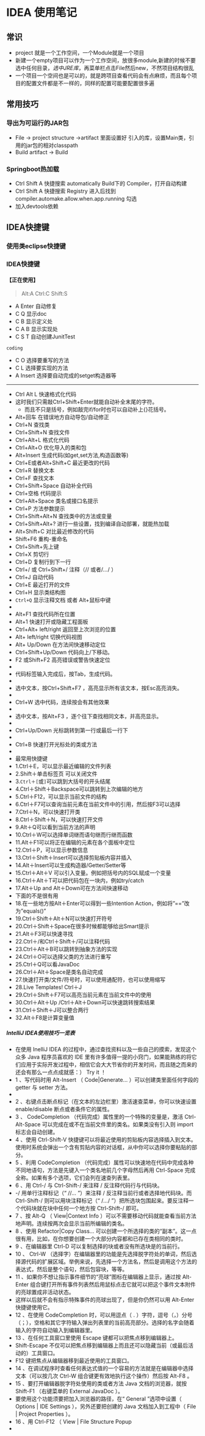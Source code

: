 # IDEA 使用笔记

## 常识
-  project 就是一个工作空间，一个Module就是一个项目
- 新建一个empty项目可以作为一个工作空间，放很多module,新建的时候不要选中任何目录，*选中JRE库*，再菜单栏点击File然后new，不然项目结构很乱
- 一个项目一个空间也是可以的，就是跨项目查看代码会有点麻烦，而且每个项目的配置文件都是不一样的，同样的配置可能要配置很多遍

## 常用技巧
### 导出为可运行的JAR包
- File -> project structure ->artifact 里面设置好 引入的库，设置Main类，引用的jar包的相对classpath
- Build artifact -> Build

### Springboot热加载
- Ctrl Shift A 快捷搜索 automatically Build下的 Compiler，打开自动构建
- Ctrl Shift A 快捷搜索 Registry 进入后找到 compiler.automake.allow.when.app.running 勾选
- 加入devtools依赖

## IDEA快捷键
### 使用类eclipse快捷键
### IDEA快捷键
#### 【正在使用】
> Alt:A  Ctrl:C  Shift:S

- A Enter 自动修复
- C Q 显示doc
- C B 显示定义处
- C A B 显示实现处
- C S T 自动创建JunitTest

`coding`
- C O 选择要重写的方法
- C L 选择要实现的方法 
- A Insert 选择要自动完成的setget构造器等


********

- Ctrl Alt L 快速格式化代码 
- 这时我们只需敲Ctrl+Shift+Enter就能自动补全末尾的字符。
    - 而且不只是括号，例如敲完if/for时也可以自动补上{}花括号。
- Alt+回车 在错误地方自动导包/自动修正
- Ctrl+N 查找类
- Ctrl+Shift+N 查找文件
- Ctrl+Alt+L 格式化代码
- Ctrl+Alt+O 优化导入的类和包
- Alt+Insert 生成代码(如get,set方法,构造函数等)
- Ctrl+E或者Alt+Shift+C 最近更改的代码
- Ctrl+R 替换文本
- Ctrl+F 查找文本
- Ctrl+Shift+Space 自动补全代码
- Ctrl+空格 代码提示
- Ctrl+Alt+Space 类名或接口名提示
- Ctrl+P 方法参数提示
- Ctrl+Shift+Alt+N 查找类中的方法或变量
- Ctrl+Shift+Alt+? 进行一些设置，找到编译自动部署，就能热加载
- Alt+Shift+C 对比最近修改的代码
- Shift+F6 重构-重命名
- Ctrl+Shift+先上键
- Ctrl+X 剪切行
- Ctrl+D 复制行到下一行
- Ctrl+/ 或 Ctrl+Shift+/ 注释（// 或者/*...*/ ）
- Ctrl+J 自动代码
- Ctrl+E 最近打开的文件
- Ctrl+H 显示类结构图
- `Ctrl+Q` 显示注释文档 或者 Alt+鼠标中键
- 
- Alt+F1 查找代码所在位置
- Alt+1 快速打开或隐藏工程面板
- Ctrl+Alt+ left/right 返回至上次浏览的位置
- Alt+ left/right 切换代码视图
- Alt+ Up/Down 在方法间快速移动定位
- Ctrl+Shift+Up/Down 代码向上/下移动。
- F2 或Shift+F2 高亮错误或警告快速定位
- 
- 代码标签输入完成后，按Tab，生成代码。
- 
- 选中文本，按Ctrl+Shift+F7 ，高亮显示所有该文本，按Esc高亮消失。
- 
- Ctrl+W 选中代码，连续按会有其他效果
- 
- 选中文本，按Alt+F3 ，逐个往下查找相同文本，并高亮显示。
- 
- Ctrl+Up/Down 光标跳转到第一行或最后一行下
- 
- Ctrl+B 快速打开光标处的类或方法
- 
- 最常用快捷键
- 1.Ctrl＋E，可以显示最近编辑的文件列表
- 2.Shift＋单击标签页 可以关闭文件
- 3.`Ctrl＋[`或`]`可以跳到大括号的开头结尾
- 4.Ctrl＋Shift＋Backspace可以跳转到上次编辑的地方
- 5.Ctrl＋F12，可以显示当前文件的结构
- 6.Ctrl＋F7可以查询当前元素在当前文件中的引用，然后按F3可以选择
- 7.Ctrl＋N，可以快速打开类
- 8.Ctrl＋Shift＋N，可以快速打开文件
- 9.Alt＋Q可以看到当前方法的声明
- 10.Ctrl＋W可以选择单词继而语句继而行继而函数
- 11.Alt＋F1可以将正在编辑的元素在各个面板中定位
- 12.Ctrl＋P，可以显示参数信息
- 13.Ctrl＋Shift＋Insert可以选择剪贴板内容并插入
- 14.Alt＋Insert可以生成构造器/Getter/Setter等
- 15.Ctrl＋Alt＋V 可以引入变量。例如把括号内的SQL赋成一个变量
- 16.Ctrl＋Alt＋T可以把代码包在一块内，例如try/catch
- 17.Alt＋Up and Alt＋Down可在方法间快速移动
- 下面的不是很有用
- 18.在一些地方按Alt＋Enter可以得到一些Intention Action，例如将”==”改为”equals()”
- 19.Ctrl＋Shift＋Alt＋N可以快速打开符号
- 20.Ctrl＋Shift＋Space在很多时候都能够给出Smart提示
- 21.Alt＋F3可以快速寻找
- 22.Ctrl＋/和Ctrl＋Shift＋/可以注释代码
- 23.Ctrl＋Alt＋B可以跳转到抽象方法的实现
- 24.Ctrl＋O可以选择父类的方法进行重写
- 25.Ctrl＋Q可以看JavaDoc
- 26.Ctrl＋Alt＋Space是类名自动完成
- 27.快速打开类/文件/符号时，可以使用通配符，也可以使用缩写
- 28.Live Templates! Ctrl＋J
- 29.Ctrl＋Shift＋F7可以高亮当前元素在当前文件中的使用
- 30.Ctrl＋Alt＋Up /Ctrl＋Alt＋Down可以快速跳转搜索结果
- 31.Ctrl＋Shift＋J可以整合两行
- 32.Alt＋F8是计算变量值
##### IntelliJ IDEA使用技巧一览表
- 在使用 InelliJ IDEA 的过程中，通过查找资料以及一些自己的摸索，发现这个众多 Java 程序员喜欢的 IDE 里有许多值得一提的小窍门，如果能熟练的将它们应用于实际开发过程中，相信它会大大节省你的开发时间，而且随之而来的还会有那么一点点成就感：） Try it ！
- 1 、写代码时用 Alt-Insert （ Code|Generate… ）可以创建类里面任何字段的 getter 与 setter 方法。
- <?xml:namespace prefix = v ns = "urn:schemas-microsoft-com:vml" />
- 2 、右键点击断点标记（在文本的左边栏里）激活速查菜单，你可以快速设置 enable/disable 断点或者条件它的属性。
- 3 、 CodeCompletion （代码完成）属性里的一个特殊的变量是，激活 Ctrl-Alt-Space 可以完成在或不在当前文件里的类名。如果类没有引入则 import 标志会自动创建。
- 4 、使用 Ctrl-Shift-V 快捷键可以将最近使用的剪贴板内容选择插入到文本。使用时系统会弹出一个含有剪贴内容的对话框，从中你可以选择你要粘贴的部分。
- 5 、利用 CodeCompletion （代码完成）属性可以快速地在代码中完成各种不同地语句，方法是先键入一个类名地前几个字母然后再用 Ctrl-Space 完成全称。如果有多个选项，它们会列在速查列表里。
- 6 、用 Ctrl-/ 与 Ctrl-Shift-/ 来注释 / 反注释代码行与代码块。
- -/ 用单行注释标记（“ //… ”）来注释 / 反注释当前行或者选择地代码块。而 Ctrl-Shift-/ 则可以用块注释标记（“ /*…*/ ”）把所选块包围起来。要反注释一个代码块就在块中任何一个地方按 Ctrl-Shift-/ 即可。
- 7 、按 Alt-Q （ View|Context Info ）可以不需要移动代码就能查看当前方法地声明。连续按两次会显示当前所编辑的类名。
- 8 、使用 Refactor|Copy Class… 可以创建一个所选择的类的“副本”。这一点很有用，比如，在你想要创建一个大部分内容都和已存在类相同的类时。
- 9 、在编辑器里 Ctrl-D 可以复制选择的块或者没有所选块是的当前行。
- 10 、 Ctrl-W （选择字）在编辑器里的功能是先选择脱字符处的单词，然后选择源代码的扩展区域。举例来说，先选择一个方法名，然后是调用这个方法的表达式，然后是整个语句，然后包容块，等等。
- 11 、如果你不想让指示事件细节的“亮球”图标在编辑器上显示，通过按 Alt-Enter 组合键打开所有事件列表然后用鼠标点击它就可以把这个事件文本附件的亮球置成非活动状态。
- 这样以后就不会有指示特殊事件的亮球出现了，但是你仍然可以用 Alt-Enter 快捷键使用它。
- 12 、在使用 CodeCompletion 时，可以用逗点（ . ）字符，逗号（，）分号（；），空格和其它字符输入弹出列表里的当前高亮部分。选择的名字会随着输入的字符自动输入到编辑器里。
- 13 、在任何工具窗口里使用 Escape 键都可以把焦点移到编辑器上。
- Shift-Escape 不仅可以把焦点移到编辑器上而且还可以隐藏当前（或最后活动的）工具窗口。
- F12 键把焦点从编辑器移到最近使用的工具窗口。
- 14 、在调试程序时查看任何表达式值的一个容易的方法就是在编辑器中选择文本（可以按几次 Ctrl-W 组合键更有效地执行这个操作）然后按 Alt-F8 。
- 15 、要打开编辑器脱字符处使用的类或者方法 Java 文档的浏览器，就按 Shift-F1 （右键菜单的 External JavaDoc ）。
- 要使用这个功能须要把加入浏览器的路径，在“ General ”选项中设置（ Options | IDE Settings ），另外还要把创建的 Java 文档加入到工程中（ File | Project Properties ）。
- 16 、用 Ctrl-F12 （ View | File Structure Popup 
- 
